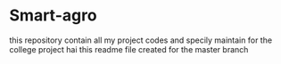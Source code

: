 # Smart-agro
this repository contain all my project codes and specily maintain for the college project
hai this readme file created for the master branch

